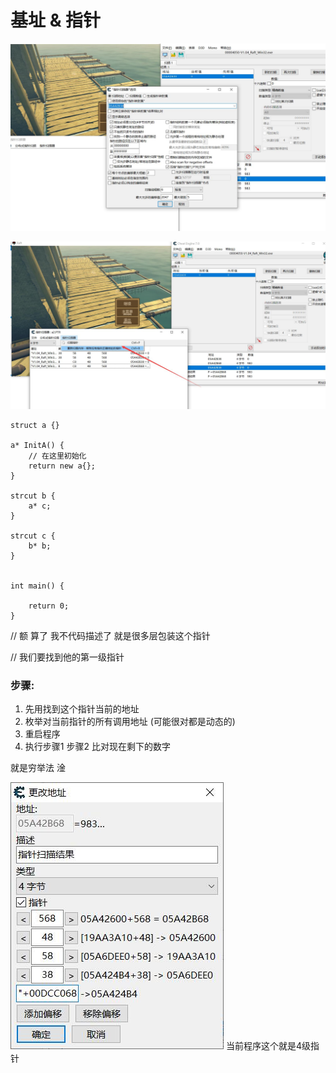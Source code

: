 # 基址 & 指针
![](./s2.jpg)

![](./s1.jpg)

```
struct a {}

a* InitA() {
    // 在这里初始化
    return new a{};
}

strcut b {
    a* c;
}

strcut c {
    b* b;
}


int main() {
    
    return 0;
}
```
// 额 算了 我不代码描述了  就是很多层包装这个指针

// 我们要找到他的第一级指针

### 步骤:
1. 先用找到这个指针当前的地址
2. 枚举对当前指针的所有调用地址 (可能很对都是动态的)
3. 重启程序 
4. 执行步骤1 步骤2  比对现在剩下的数字

就是穷举法 淦

![](./s3.jpg)
当前程序这个就是4级指针
